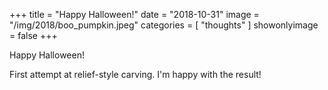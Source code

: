 +++
title = "Happy Halloween!"
date = "2018-10-31"
image = "/img/2018/boo_pumpkin.jpeg"
categories = [ "thoughts" ]
showonlyimage = false
+++

Happy Halloween!
<!--more-->

First attempt at relief-style carving. I'm happy with the result!

